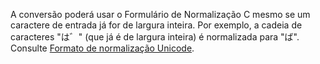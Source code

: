 A conversão poderá usar o Formulário de Normalização C mesmo se um caractere de entrada já for de largura inteira. Por exemplo, a cadeia de caracteres "は゛" (que já é de largura inteira) é normalizada para "ば". Consulte [Formato de normalização Unicode](https://unicode.org/reports/tr15).
